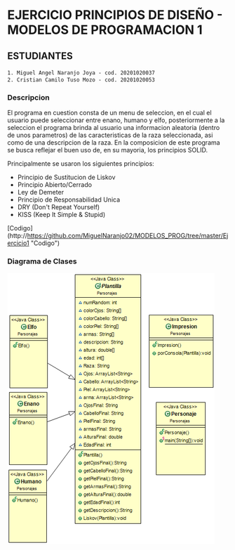 # EJERCICIO PRINCIPIOS DE DISEÑO - MODELOS DE PROGRAMACION 1
## ESTUDIANTES
	1. Miguel Angel Naranjo Joya - cod. 20201020037
    2. Cristian Camilo Tuso Mozo - cod. 20201020053 
								
### Descripcion
El programa en cuestion consta de un menu de seleccion, en el cual el usuario puede seleccionar entre enano, humano y elfo, posteriormente a la seleccion el programa brinda al usuario una informacion aleatoria (dentro de unos parametros) de las caracteristicas de la raza seleccionada, asi como de una descripcion de la raza.
En la composicion de este programa se busca reflejar el buen uso de, en su mayoria, los principios SOLID.

Principalmente se usaron los siguientes principios:
* Principio de Sustitucion de Liskov
* Principio Abierto/Cerrado
* Ley de Demeter
* Principio de Responsabilidad Unica
* DRY (Don't Repeat Yourself)
* KISS (Keep It Simple & Stupid)

[Codigo]
(http://https://github.com/MiguelNaranjo02/MODELOS_PROG/tree/master/Ejercicio1 "Codigo")

### Diagrama de Clases
[![Diagrama de Clases Ejercicio Menu razas](https://github.com/MiguelNaranjo02/MODELOS_PROG/blob/master/Ejercicio1/src/Personajes/Personajes.png "Diagrama de Clases Ejercicio Menu razas")](http://https://github.com/MiguelNaranjo02/MODELOS_PROG/blob/master/Ejercicio1/src/Personajes/Personajes.png "Diagrama de Clases Ejercicio Menu razas")
